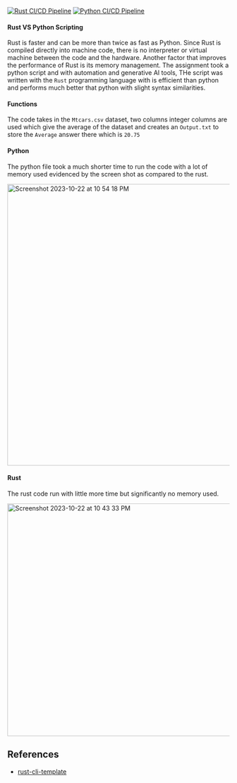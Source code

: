 [![Rust CI/CD Pipeline](https://github.com/nogibjj/rust_miniproject/actions/workflows/rustCI.yml/badge.svg)](https://github.com/nogibjj/rust_miniproject/actions/workflows/rustCI.yml)
[![Python CI/CD Pipeline](https://github.com/nogibjj/rust_miniproject/actions/workflows/pythonCI.yml/badge.svg)](https://github.com/nogibjj/rust_miniproject/actions/workflows/pythonCI.yml)

#### Rust VS Python Scripting
Rust is faster and can be more than twice as fast as Python. Since Rust is compiled directly into machine code, there is no interpreter or virtual machine between the code and the hardware. Another factor that improves the performance of Rust is its memory management.
The assignment took a python script and with automation and generative AI tools, THe script was written with the `Rust` programming language with is efficient than python and performs much better that python with slight syntax similarities.

#### Functions 

The code takes in the `Mtcars.csv` dataset, two columns integer columns are used which give the average of the dataset and creates an `Output.txt` to store the `Average` answer there which is `20.75`

#### Python 

The python file took a much shorter time to run the code with a lot of memory used evidenced by the screen shot as compared to the rust.

<img width="638" alt="Screenshot 2023-10-22 at 10 54 18 PM" src="https://github.com/nogibjj/rust_miniproject/assets/125210401/20ba310b-3c58-4c53-8b84-97235ec28720">


#### Rust

The rust code run with little more time but significantly no memory used.

<img width="527" alt="Screenshot 2023-10-22 at 10 43 33 PM" src="https://github.com/nogibjj/rust_miniproject/assets/125210401/672059b3-54f9-42a9-b7e0-0c2128b81b4e">

## References

* [rust-cli-template](https://github.com/kbknapp/rust-cli-template)
